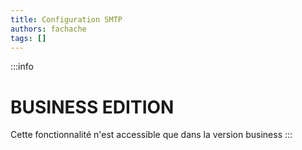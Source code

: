 ```yaml
---
title: Configuration SMTP
authors: fachache
tags: []
---
```


:::info
# BUSINESS EDITION   
Cette fonctionnalité n'est accessible que dans la version business
:::